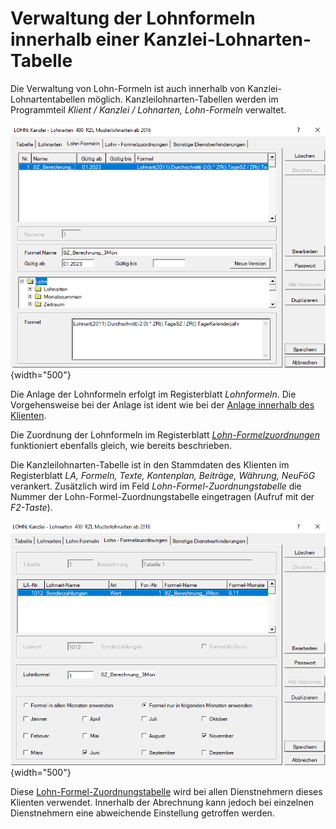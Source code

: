 # Verwaltung der Lohnformeln innerhalb einer Kanzlei-Lohnarten-Tabelle

Die Verwaltung von Lohn-Formeln ist auch innerhalb von Kanzlei-Lohnartentabellen möglich. Kanzleilohnarten-Tabellen werden im Programmteil *Klient / Kanzlei / Lohnarten, Lohn-Formeln* verwaltet.

![Image](<img/image410.png>){width="500"}

Die Anlage der Lohnformeln erfolgt im Registerblatt *Lohnformeln*. Die Vorgehensweise bei der Anlage ist ident wie bei der [Anlage innerhalb des Klienten](../Lohnformeln/Verwaltung%20der%20Lohnformeln%20innerhalb%20eines%20Klienten/Anlage%20von%20Lohnformeln.md).

Die Zuordnung der Lohnformeln im Registerblatt [*Lohn-Formelzuordnungen*](../Lohnformeln/Verwaltung%20der%20Lohnformeln%20innerhalb%20eines%20Klienten/Lohnformel%20Zuordnung.md) funktioniert ebenfalls gleich, wie bereits beschrieben.

Die Kanzleilohnarten-Tabelle ist in den Stammdaten des Klienten im Registerblatt *LA, Formeln, Texte, Kontenplan, Beiträge, Währung, NeuFöG* verankert. Zusätzlich wird im Feld *Lohn-Formel-Zuordnungstabelle* die Nummer der Lohn-Formel-Zuordnungstabelle eingetragen (Aufruf mit der *F2-Taste*).

![Image](<img/image411.png>){width="500"}

Diese [Lohn-Formel-Zuordnungstabelle](../Lohnformeln/Verwaltung%20der%20Lohnformeln%20innerhalb%20eines%20Klienten/Verankerung%20der%20Tabelle%20in%20den%20Stammdaten%20des%20Klienten.md) wird bei allen Dienstnehmern dieses Klienten verwendet. Innerhalb der Abrechnung kann jedoch bei einzelnen Dienstnehmern eine abweichende Einstellung getroffen werden.